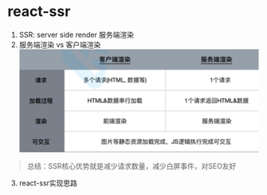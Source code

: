 # react-ssr
1. SSR: server side render 服务端渲染
2. 服务端渲染 vs 客户端渲染  
    <img src="../img/ssr.png"/>  
> 总结：SSR核心优势就是减少请求数量，减少白屏事件，对SEO友好
3. react-ssr实现思路
